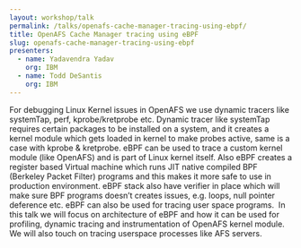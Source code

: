 ```yaml
---
layout: workshop/talk
permalink: /talks/openafs-cache-manager-tracing-using-ebpf/
title: OpenAFS Cache Manager tracing using eBPF
slug: openafs-cache-manager-tracing-using-ebpf
presenters:
  - name: Yadavendra Yadav
    org: IBM
  - name: Todd DeSantis
    org: IBM
---
```


For debugging Linux Kernel issues in OpenAFS we use dynamic tracers like
systemTap, perf, kprobe/kretprobe etc. Dynamic tracer like systemTap requires
certain packages to be installed on a system, and it creates a kernel module
which gets loaded in kernel to make probes active, same is a case with kprobe &
kretprobe. eBPF can be used to trace a custom kernel module (like OpenAFS) and
is part of Linux kernel itself. Also eBPF creates a register based Virtual
machine which runs JIT native compiled BPF (Berkeley Packet Filter) programs and
this makes it more safe to use in production environment. eBPF stack also have
verifier in place which will make sure BPF programs doesn’t creates issues, e.g.
loops, null pointer deference etc. eBPF can also be used for tracing user space
programs.  In this talk we will focus on architecture of eBPF and how it can be
used for profiling, dynamic tracing and instrumentation of OpenAFS kernel
module. We will also touch on tracing userspace processes like AFS servers.
